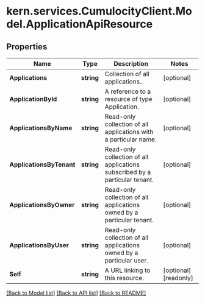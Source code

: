 # kern.services.CumulocityClient.Model.ApplicationApiResource

## Properties

Name | Type | Description | Notes
------------ | ------------- | ------------- | -------------
**Applications** | **string** | Collection of all applications.. | [optional] 
**ApplicationById** | **string** | A reference to a resource of type Application. | [optional] 
**ApplicationsByName** | **string** | Read-only collection of all applications with a particular name. | [optional] 
**ApplicationsByTenant** | **string** | Read-only collection of all applications subscribed by a particular tenant. | [optional] 
**ApplicationsByOwner** | **string** | Read-only collection of all applications owned by a particular tenant. | [optional] 
**ApplicationsByUser** | **string** | Read-only collection of all applications owned by a particular user. | [optional] 
**Self** | **string** | A URL linking to this resource. | [optional] [readonly] 

[[Back to Model list]](../README.md#documentation-for-models) [[Back to API list]](../README.md#documentation-for-api-endpoints) [[Back to README]](../README.md)

